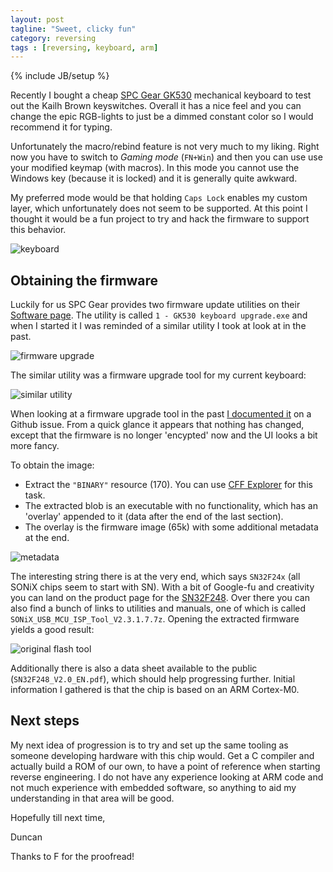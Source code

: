 ```yaml
---
layout: post
tagline: "Sweet, clicky fun"
category: reversing
tags : [reversing, keyboard, arm]
---
```

{% include JB/setup %}

Recently I bought a cheap [SPC Gear GK530](https://spcgear.com/en/products/gk530-tournament-kailh-brown-rgb-2/) mechanical keyboard to test out the Kailh Brown keyswitches. Overall it has a nice feel and you can change the epic RGB-lights to just be a dimmed constant color so I would recommend it for typing.

Unfortunately the macro/rebind feature is not very much to my liking. Right now you have to switch to *Gaming mode* (`FN+Win`) and then you can use use your modified keymap (with macros). In this mode you cannot use the Windows key (because it is locked) and it is generally quite awkward.

My preferred mode would be that holding `Caps Lock` enables my custom layer, which unfortunately does not seem to be supported. At this point I thought it would be a fun project to try and hack the firmware to support this behavior.

![keyboard](https://i.imgur.com/WqaAxFi.png)

## Obtaining the firmware

Luckily for us SPC Gear provides two firmware update utilities on their [Software page](https://spcgear.com/en/support/software/). The utility is called `1 - GK530 keyboard upgrade.exe` and when I started it I was reminded of a similar utility I took at look at in the past.

![firmware upgrade](https://i.imgur.com/yBzOPfh.png)

The similar utility was a firmware upgrade tool for my current keyboard:

![similar utility](https://i.imgur.com/f46qDKx.png)

When looking at a firmware upgrade tool in the past [I documented it](https://github.com/lentinj/tp-compact-keyboard/issues/32#issuecomment-376147869) on a Github issue. From a quick glance it appears that nothing has changed, except that the firmware is no longer 'encypted' now and the UI looks a bit more fancy.

To obtain the image:

- Extract the `"BINARY"` resource (170). You can use [CFF Explorer](https://ntcore.com/?page_id=388) for this task.
- The extracted blob is an executable with no functionality, which has an 'overlay' appended to it (data after the end of the last section).
- The overlay is the firmware image (65k) with some additional metadata at the end.

![metadata](https://i.imgur.com/KrLcUVi.png)

The interesting string there is at the very end, which says `SN32F24x` (all SONiX chips seem to start with SN). With a bit of Google-fu and creativity you can land on the product page for the [SN32F248](http://www.sonix.com.tw/article-en-998-21395). Over there you can also find a bunch of links to utilities and manuals, one of which is called `SONiX_USB_MCU_ISP_Tool_V2.3.1.7.7z`. Opening the extracted firmware yields a good result:

![original flash tool](https://i.imgur.com/wS9TGdp.png)

Additionally there is also a data sheet available to the public (`SN32F248_V2.0_EN.pdf`), which should help progressing further. Initial information I gathered is that the chip is based on an ARM Cortex-M0.

## Next steps

My next idea of progression is to try and set up the same tooling as someone developing hardware with this chip would. Get a C compiler and actually build a ROM of our own, to have a point of reference when starting reverse engineering. I do not have any experience looking at ARM code and not much experience with embedded software, so anything to aid my understanding in that area will be good.

Hopefully till next time,

Duncan

Thanks to F for the proofread!